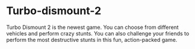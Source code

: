 # Turbo-dismount-2
Turbo Dismount 2 is the newest game. You can choose from different vehicles and perform crazy stunts. You can also challenge your friends to perform the most destructive stunts in this fun, action-packed game.
